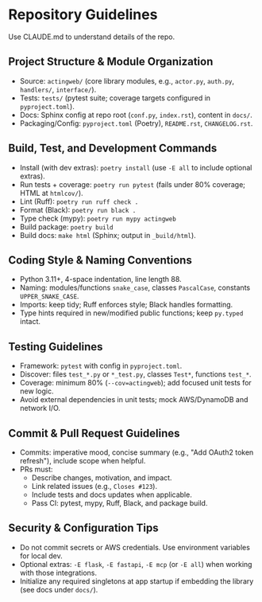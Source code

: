 # Repository Guidelines

Use CLAUDE.md to understand details of the repo.

## Project Structure & Module Organization

- Source: `actingweb/` (core library modules, e.g., `actor.py`, `auth.py`, `handlers/`, `interface/`).
- Tests: `tests/` (pytest suite; coverage targets configured in `pyproject.toml`).
- Docs: Sphinx config at repo root (`conf.py`, `index.rst`), content in `docs/`.
- Packaging/Config: `pyproject.toml` (Poetry), `README.rst`, `CHANGELOG.rst`.

## Build, Test, and Development Commands

- Install (with dev extras): `poetry install` (use `-E all` to include optional extras).
- Run tests + coverage: `poetry run pytest` (fails under 80% coverage; HTML at `htmlcov/`).
- Lint (Ruff): `poetry run ruff check .`
- Format (Black): `poetry run black .`
- Type check (mypy): `poetry run mypy actingweb`
- Build package: `poetry build`
- Build docs: `make html` (Sphinx; output in `_build/html`).

## Coding Style & Naming Conventions

- Python 3.11+, 4-space indentation, line length 88.
- Naming: modules/functions `snake_case`, classes `PascalCase`, constants `UPPER_SNAKE_CASE`.
- Imports: keep tidy; Ruff enforces style; Black handles formatting.
- Type hints required in new/modified public functions; keep `py.typed` intact.

## Testing Guidelines

- Framework: `pytest` with config in `pyproject.toml`.
- Discover: files `test_*.py` or `*_test.py`, classes `Test*`, functions `test_*`.
- Coverage: minimum 80% (`--cov=actingweb`); add focused unit tests for new logic.
- Avoid external dependencies in unit tests; mock AWS/DynamoDB and network I/O.

## Commit & Pull Request Guidelines

- Commits: imperative mood, concise summary (e.g., "Add OAuth2 token refresh"), include scope when helpful.
- PRs must:
  - Describe changes, motivation, and impact.
  - Link related issues (e.g., `Closes #123`).
  - Include tests and docs updates when applicable.
  - Pass CI: pytest, mypy, Ruff, Black, and package build.

## Security & Configuration Tips

- Do not commit secrets or AWS credentials. Use environment variables for local dev.
- Optional extras: `-E flask`, `-E fastapi`, `-E mcp` (or `-E all`) when working with those integrations.
- Initialize any required singletons at app startup if embedding the library (see docs under `docs/`).
